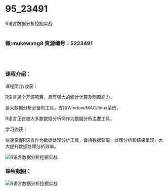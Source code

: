 # 95_23491
R语言数据分析挖掘实战
<br/></br>
<h3>微:mukewang8 资源编号：5223491</h3>
<br/></br>
<h3>课程介绍：</h3>
<p>课程简介/收获：</p>
<p><a title="查看与 R语言 相关的文章" target="_blank">R语言</a>是个开源项目，具有强大的统计计算及制图能力，</p>
<p>是大数据分析必备的工具，支持Window/MAC/linux系统，</p>
<p>R语言正在被大多数数据分析师作为数据分析主要工具。</p>
<p>学习收获：</p>
<p>快速掌握R语言作为数据处理分析工具，囊括数据获取，处理分析和结果呈现，大大提升数据处理分析效率。</p>
<p><img src="https://www.ko996.com/wp-content/uploads/img/2022/03/1-114-300x188.png" alt="R语言数据分析挖掘实战"></p>
<div class="info-desc">
<h3>课程截图：</h3>
<p><img src="https://www.ko996.com/wp-content/uploads/img/2021/12/2-3.png" alt="R语言数据分析挖掘实战"></p>


			
</div>
